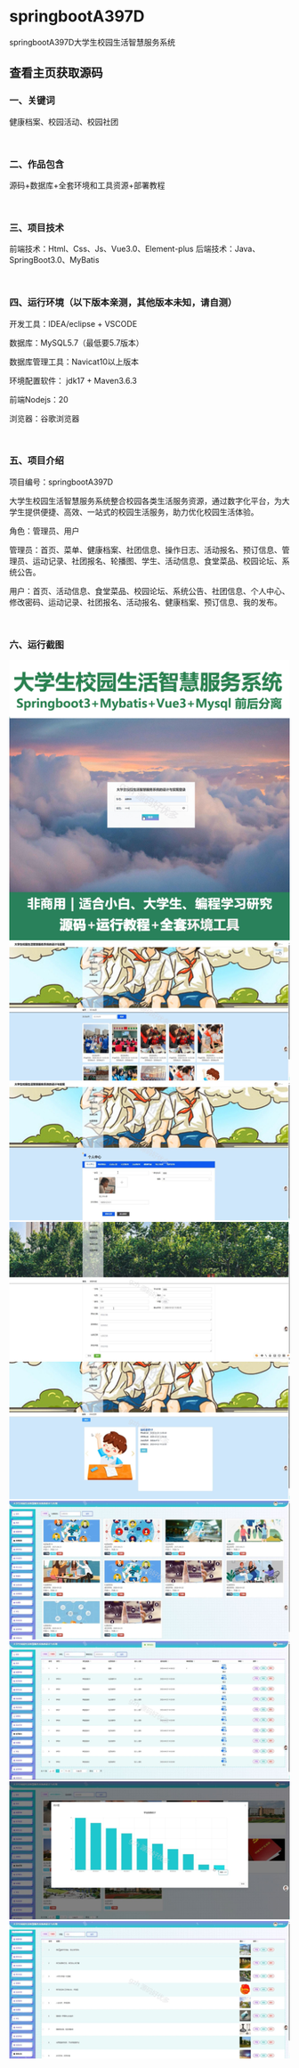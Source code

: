 # springbootA397D
springbootA397D大学生校园生活智慧服务系统
## 查看主页获取源码


### 一、关键词

健康档案、校园活动、校园社团

<br/>

### 二、作品包含

源码+数据库+全套环境和工具资源+部署教程


<br/>

### 三、项目技术

前端技术：Html、Css、Js、Vue3.0、Element-plus
后端技术：Java、SpringBoot3.0、MyBatis

  

<br/>

### 四、运行环境（以下版本亲测，其他版本未知，请自测）

开发工具：IDEA/eclipse  + VSCODE

数据库：MySQL5.7（最低要5.7版本）

数据库管理工具：Navicat10以上版本

环境配置软件： jdk17 + Maven3.6.3

前端Nodejs：20

浏览器：谷歌浏览器



<br/>

### 五、项目介绍

项目编号：springbootA397D

大学生校园生活智慧服务系统整合校园各类生活服务资源，通过数字化平台，为大学生提供便捷、高效、一站式的校园生活服务，助力优化校园生活体验。

角色：管理员、用户

管理员：首页、菜单、健康档案、社团信息、操作日志、活动报名、预订信息、管理员、运动记录、社团报名、轮播图、学生、活动信息、食堂菜品、校园论坛、系统公告。

用户：首页、活动信息、食堂菜品、校园论坛、系统公告、社团信息、个人中心、修改密码、运动记录、社团报名、活动报名、健康档案、预订信息、我的发布。



<br/>

### 六、运行截图

![cover.png](./cover.png)
![1.png](./1.png)
![2.png](./2.png)
![3.png](./3.png)
![4.png](./4.png)
![5.png](./5.png)
![6.png](./6.png)
![7.png](./7.png)
![8.png](./8.png)
